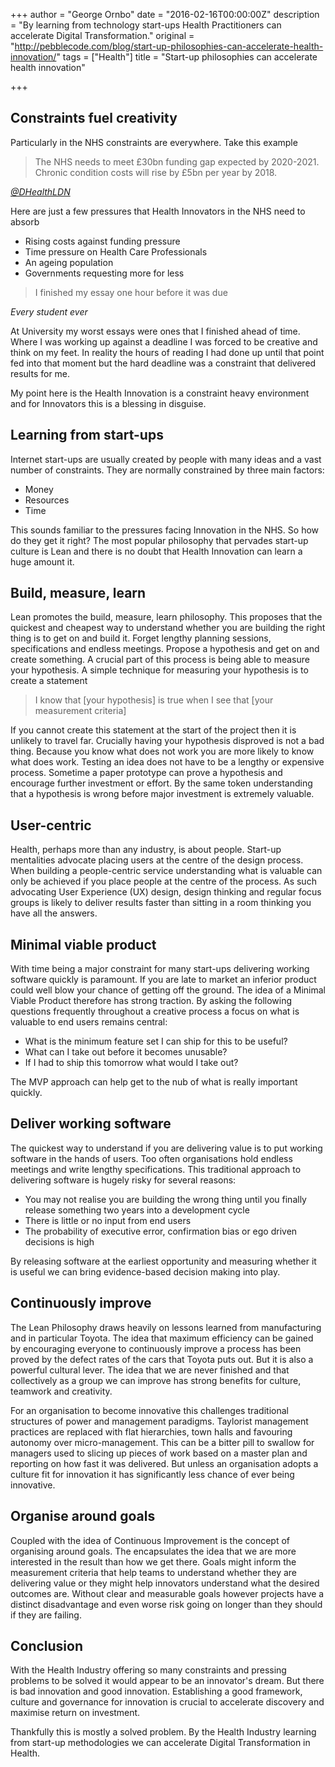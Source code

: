 +++
author = "George Ornbo"
date = "2016-02-16T00:00:00Z"
description = "By learning from technology start-ups Health Practitioners can accelerate Digital Transformation."
original = "http://pebblecode.com/blog/start-up-philosophies-can-accelerate-health-innovation/"
tags = ["Health"]
title = "Start-up philosophies can accelerate health innovation"

+++

## Constraints fuel creativity

Particularly in the NHS constraints are everywhere. Take this example

> The NHS needs to meet £30bn funding gap expected by 2020-2021. Chronic condition costs will rise by £5bn per year by 2018.

<cite><a href="https://twitter.com/DHealthLDN/status/697813498382979072">@DHealthLDN</a></cite>

Here are just a few pressures that Health Innovators in the NHS need to absorb

* Rising costs against funding pressure
* Time pressure on Health Care Professionals
* An ageing population
* Governments requesting more for less

> I finished my essay one hour before it was due

<cite>Every student ever</cite>

At University my worst essays were ones that I finished ahead of time. Where I was working up against a deadline I was forced to be creative and think on my feet. In reality the hours of reading I had done up until that point fed into that moment but the hard deadline was a constraint that delivered results for me.

My point here is the Health Innovation is a constraint heavy environment and for Innovators this is a blessing in disguise.

## Learning from start-ups

Internet start-ups are usually created by people with many ideas and a vast number of constraints. They are normally constrained by three main factors:

* Money
* Resources
* Time

This sounds familiar to the pressures facing Innovation in the NHS. So how do they get it right? The most popular philosophy that pervades start-up culture is Lean and there is no doubt that Health Innovation can learn a huge amount it.

## Build, measure, learn

Lean promotes the build, measure, learn philosophy. This proposes that the quickest and cheapest way to understand whether you are building the right thing is to get on and build it. Forget lengthy planning sessions, specifications and endless meetings. Propose a hypothesis and get on and create something. A crucial part of this process is being able to measure your hypothesis. A simple technique for measuring your hypothesis is to create a statement

> I know that [your hypothesis] is true when I see that [your measurement criteria]

If you cannot create this statement at the start of the project then it is unlikely to travel far. Crucially having your hypothesis disproved is not a bad thing. Because you know what does not work you are more likely to know what does work. Testing an idea does not have to be a lengthy or expensive process. Sometime a paper prototype can prove a hypothesis and encourage further investment or effort. By the same token understanding that a hypothesis is wrong before major investment is extremely valuable.

## User-centric

Health, perhaps more than any industry, is about people. Start-up mentalities advocate placing users at the centre of the design process. When building a people-centric service understanding what is valuable can only be achieved if you place people at the centre of the process. As such advocating User Experience (UX) design, design thinking and regular focus groups is likely to deliver results faster than sitting in a room thinking you have all the answers.

## Minimal viable product

With time being a major constraint for many start-ups delivering working software quickly is paramount. If you are late to market an inferior product could well blow your chance of getting off the ground. The idea of a Minimal Viable Product therefore has strong traction. By asking the following questions frequently throughout a creative process a focus on what is valuable to end users remains central:

* What is the minimum feature set I can ship for this to be useful?
* What can I take out before it becomes unusable?
* If I had to ship this tomorrow what would I take out?

The MVP approach can help get to the nub of what is really important quickly.

## Deliver working software

The quickest way to understand if you are delivering value is to put working software in the hands of users. Too often organisations hold endless meetings and write lengthy specifications. This traditional approach to delivering software is hugely risky for several reasons:

* You may not realise you are building the wrong thing until you finally release something two years into a development cycle
* There is little or no input from end users
* The probability of executive error, confirmation bias or ego driven decisions is high

By releasing software at the earliest opportunity and measuring whether it is useful we can bring evidence-based decision making into play.

## Continuously improve

The Lean Philosophy draws heavily on lessons learned from manufacturing and in particular Toyota. The idea that maximum efficiency can be gained by encouraging everyone to continuously improve a process has been proved by the defect rates of the cars that Toyota puts out. But it is also a powerful cultural lever. The idea that we are never finished and that collectively as a group we can improve has strong benefits for culture, teamwork and creativity.

For an organisation to become innovative this challenges traditional structures of power and management paradigms. Taylorist management practices are replaced with flat hierarchies, town halls and favouring autonomy over micro-management. This can be a bitter pill to swallow for managers used to slicing up pieces of work based on a master plan and reporting on how fast it was delivered. But unless an organisation adopts a culture fit for innovation it has significantly less chance of ever being innovative.

## Organise around goals

Coupled with the idea of Continuous Improvement is the concept of organising around goals. The encapsulates the idea that we are more interested in the result than how we get there. Goals might inform the measurement criteria that help teams to understand whether they are delivering value or they might help innovators understand what the desired outcomes are. Without clear and measurable goals however projects have a distinct disadvantage and even worse risk going on longer than they should if they are failing.

## Conclusion

With the Health Industry offering so many constraints and pressing problems to be solved it would appear to be an innovator's dream. But there is bad innovation and good innovation. Establishing a good framework, culture and governance for innovation is crucial to accelerate discovery and maximise return on investment.

Thankfully this is mostly a solved problem. By the Health Industry learning from start-up methodologies we can accelerate Digital Transformation in Health.
